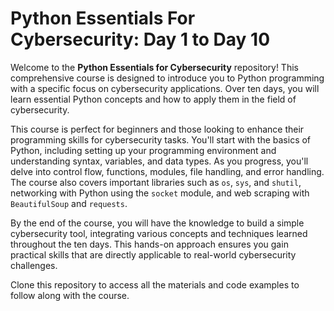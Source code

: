 # Python Essentials For Cybersecurity: Day 1 to Day 10

Welcome to the **Python Essentials for Cybersecurity** repository! This comprehensive course is designed to introduce you to Python programming with a specific focus on cybersecurity applications. Over ten days, you will learn essential Python concepts and how to apply them in the field of cybersecurity.

This course is perfect for beginners and those looking to enhance their programming skills for cybersecurity tasks. You'll start with the basics of Python, including setting up your programming environment and understanding syntax, variables, and data types. As you progress, you'll delve into control flow, functions, modules, file handling, and error handling. The course also covers important libraries such as `os`, `sys`, and `shutil`, networking with Python using the `socket` module, and web scraping with `BeautifulSoup` and `requests`.

By the end of the course, you will have the knowledge to build a simple cybersecurity tool, integrating various concepts and techniques learned throughout the ten days. This hands-on approach ensures you gain practical skills that are directly applicable to real-world cybersecurity challenges.

Clone this repository to access all the materials and code examples to follow along with the course. 

